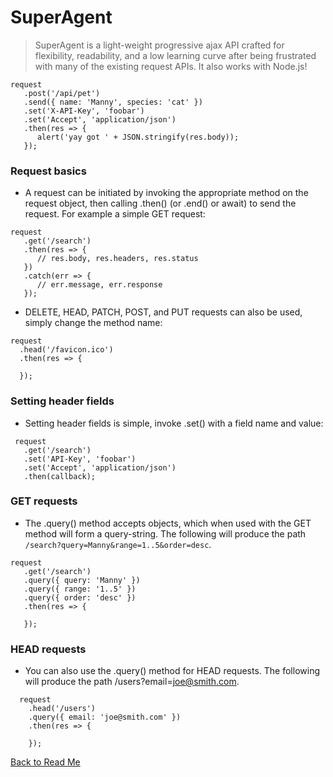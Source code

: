 # SuperAgent 

> SuperAgent is a light-weight progressive ajax API crafted for flexibility, readability, and a low learning curve after being frustrated with many of the existing request APIs. It also works with Node.js!


```
request
   .post('/api/pet')
   .send({ name: 'Manny', species: 'cat' })
   .set('X-API-Key', 'foobar')
   .set('Accept', 'application/json')
   .then(res => {
      alert('yay got ' + JSON.stringify(res.body));
   });
```

### Request basics

- A request can be initiated by invoking the appropriate method on the request object, then calling .then() (or .end() or await) to send the request. For example a simple GET request:

```
request
   .get('/search')
   .then(res => {
      // res.body, res.headers, res.status
   })
   .catch(err => {
      // err.message, err.response
   });
```

- DELETE, HEAD, PATCH, POST, and PUT requests can also be used, simply change the method name:

```
request
  .head('/favicon.ico')
  .then(res => {

  });
```

### Setting header fields

- Setting header fields is simple, invoke .set() with a field name and value:

```
 request
   .get('/search')
   .set('API-Key', 'foobar')
   .set('Accept', 'application/json')
   .then(callback);
```

### GET requests

- The .query() method accepts objects, which when used with the GET method will form a query-string. The following will produce the path `/search?query=Manny&range=1..5&order=desc`.

```
request
   .get('/search')
   .query({ query: 'Manny' })
   .query({ range: '1..5' })
   .query({ order: 'desc' })
   .then(res => {

   });
```

### HEAD requests

- You can also use the .query() method for HEAD requests. The following will produce the path /users?email=joe@smith.com.

```
  request
    .head('/users')
    .query({ email: 'joe@smith.com' })
    .then(res => {

    });
```

[Back to Read Me](../README.md)